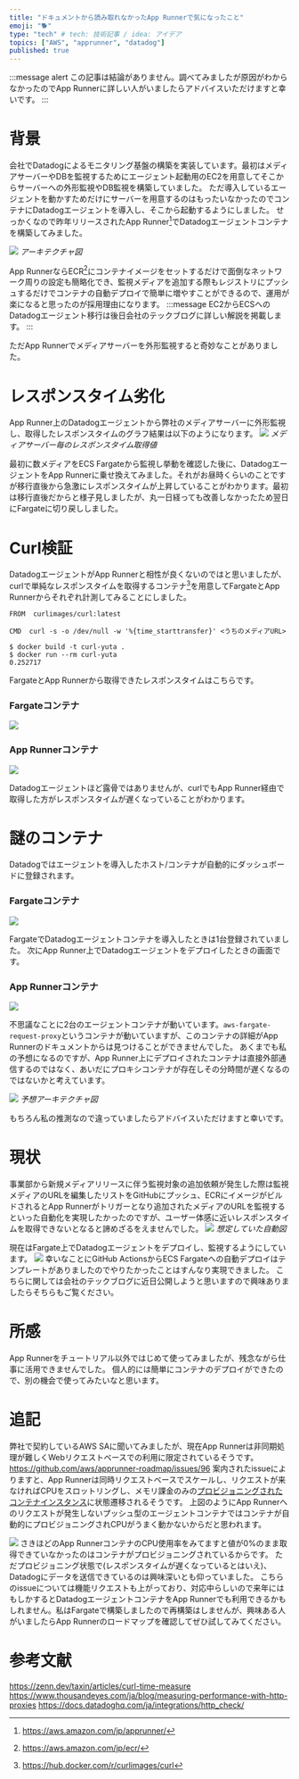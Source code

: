 ```yaml
---
title: "ドキュメントから読み取れなかったApp Runnerで気になったこと"
emoji: "🐕"
type: "tech" # tech: 技術記事 / idea: アイデア
topics: ["AWS", "apprunner", "datadog"]
published: true
---
```


:::message alert
この記事は結論がありません。調べてみましたが原因がわからなかったのでApp Runnerに詳しい人がいましたらアドバイスいただけますと幸いです。
:::

# 背景
会社でDatadogによるモニタリング基盤の構築を実装しています。最初はメディアサーバーやDBを監視するためにエージェント起動用のEC2を用意してそこからサーバーへの外形監視やDB監視を構築していました。
ただ導入しているエージェントを動かすためだけにサーバーを用意するのはもったいなかったのでコンテナにDatadogエージェントを導入し、そこから起動するようにしました。
せっかくなので昨年リリースされたApp Runner[^1]でDatadogエージェントコンテナを構築してみました。
[^1]: https://aws.amazon.com/jp/apprunner/

![](/images/app-runner-proxy/image7.png)
*アーキテクチャ図*

App RunnerならECR[^2]にコンテナイメージをセットするだけで面倒なネットワーク周りの設定も簡略化でき、監視メディアを追加する際もレジストリにプッシュするだけでコンテナの自動デプロイで簡単に増やすことができるので、運用が楽になると思ったのが採用理由になります。
:::message
EC2からECSへのDatadogエージェント移行は後日会社のテックブログに詳しい解説を掲載します。
:::

ただApp Runnerでメディアサーバーを外形監視すると奇妙なことがありました。
[^2]: https://aws.amazon.com/jp/ecr/

# レスポンスタイム劣化
App Runner上のDatadogエージェントから弊社のメディアサーバーに外形監視し、取得したレスポンスタイムのグラフ結果は以下のようになります。
![](/images/app-runner-proxy/image3.png)
*メディアサーバー毎のレスポンスタイム取得値*

最初に数メディアをECS Fargateから監視し挙動を確認した後に、DatadogエージェントをApp Runnerに乗せ換えてみました。それがお昼時くらいのことですが移行直後から急激にレスポンスタイムが上昇していることがわかります。最初は移行直後だからと様子見しましたが、丸一日経っても改善しなかったため翌日にFargateに切り戻ししました。

# Curl検証
DatadogエージェントがApp Runnerと相性が良くないのではと思いましたが、curlで単純なレスポンスタイムを取得するコンテナ[^3]を用意してFargateとApp Runnerからそれぞれ計測してみることにしました。
[^3]: https://hub.docker.com/r/curlimages/curl

```Dockerfile:Dockerfile
FROM  curlimages/curl:latest

CMD  curl -s -o /dev/null -w '%{time_starttransfer}' <うちのメディアURL>
```

```console:ローカルからの実行例
$ docker build -t curl-yuta .
$ docker run --rm curl-yuta
0.252717
```

FargateとApp Runnerから取得できたレスポンスタイムはこちらです。

### Fargateコンテナ
![](/images/app-runner-proxy/image1.png)

### App Runnerコンテナ
![](/images/app-runner-proxy/image2.png)

Datadogエージェントほど露骨ではありませんが、curlでもApp Runner経由で取得した方がレスポンスタイムが遅くなっていることがわかります。

# 謎のコンテナ
Datadogではエージェントを導入したホスト/コンテナが自動的にダッシュボードに登録されます。

### Fargateコンテナ
![](/images/app-runner-proxy/image4.png)

FargateでDatadogエージェントコンテナを導入したときは1台登録されていました。
次にApp Runner上でDatadogエージェントをデプロイしたときの画面です。

### App Runnerコンテナ
![](/images/app-runner-proxy/image5.png)

不思議なことに2台のエージェントコンテナが動いています。`aws-fargate-request-proxy`というコンテナが動いていますが、このコンテナの詳細がApp Runnerのドキュメントからは見つけることができませんでした。
あくまでも私の予想になるのですが、App Runner上にデプロイされたコンテナは直接外部通信するのではなく、あいだにプロキシコンテナが存在しその分時間が遅くなるのではないかと考えています。

![](/images/app-runner-proxy/image8.png)
*予想アーキテクチャ図*

もちろん私の推測なので違っていましたらアドバイスいただけますと幸いです。

# 現状
事業部から新規メディアリリースに伴う監視対象の追加依頼が発生した際は監視メディアのURLを編集したリストをGitHubにプッシュ、ECRにイメージがビルドされるとApp Runnerがトリガーとなり追加されたメディアのURLを監視するといった自動化を実現したかったのですが、ユーザー体感に近いレスポンスタイムを取得できないとなると諦めざるをえませんでした。
![](/images/app-runner-proxy/image9.png)
*想定していた自動図*

現在はFargate上でDatadogエージェントをデプロイし、監視するようにしています。
![](/images/app-runner-proxy/image6.png)
幸いなことにGitHub ActionsからECS Fargateへの自動デプロイはテンプレートがありましたのでやりたかったことはすんなり実現できました。
こちらに関しては会社のテックブログに近日公開しようと思いますので興味ありましたらそちらもご覧ください。

# 所感
App Runnerをチュートリアル以外ではじめて使ってみましたが、残念ながら仕事に活用できませんでした。
個人的には簡単にコンテナのデプロイができたので、別の機会で使ってみたいなと思います。

# 追記
弊社で契約しているAWS SAに聞いてみましたが、現在App Runnerは非同期処理が難しくWebリクエストベースでの利用に限定されているそうです。
https://github.com/aws/apprunner-roadmap/issues/96
案内されたissueによりますと、App Runnerは同時リクエストベースでスケールし、リクエストが来なければCPUをスロットリングし、メモリ課金のみの[プロビジョニングされたコンテナインスタンス](https://aws.amazon.com/jp/apprunner/pricing/)に状態遷移されるそうです。
上図のようにApp Runnerへのリクエストが発生しないプッシュ型のエージェントコンテナではコンテナが自動的にプロビジョニングされCPUがうまく動かないからだと思われます。

![](/images/app-runner-proxy/image5.png)
さきほどのApp RunnerコンテナのCPU使用率をみてますと値が0%のまま取得できていなかったのはコンテナがプロビジョニングされているからです。
ただプロビジョニング状態で(レスポンスタイムが遅くなっているとはいえ)、Datadogにデータを送信できているのは興味深いとも仰っていました。
こちらのissueについては機能リクエストも上がっており、対応中らしいので来年にはもしかするとDatadogエージェントコンテナをApp Runnerでも利用できるかもしれません。私はFargateで構築しましたので再構築はしませんが、興味ある人がいましたらApp Runnerのロードマップを確認してぜひ試してみてください。

# 参考文献
https://zenn.dev/taxin/articles/curl-time-measure
https://www.thousandeyes.com/ja/blog/measuring-performance-with-http-proxies
https://docs.datadoghq.com/ja/integrations/http_check/